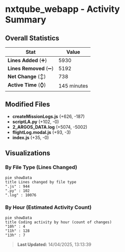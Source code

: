 # nxtqube_webapp - Activity Summary 

## Overall Statistics

| Stat                   | Value                                                             |
| ---------------------- | ----------------------------------------------------------------- |
| **Lines Added** (➕)   | 5930                                          |
| **Lines Removed** (➖) | 5192                                        |
| **Net Change** (↕)    | 738                |
| **Active Time** (⌚)   | 145 minutes |


## Modified Files
- **createMissionLogs.js** (+626, -187)
- **scriptLA.py** (+102, -0)
- **2_ARGOS_DATA.log** (+5074, -5002)
- **flightLog.modal.js** (+93, -3)
- **index.js** (+35, -0)

## Visualizations

### By File Type (Lines Changed)

```mermaid
pie showData
title Lines changed by file type
".js" : 944
".py" : 102
".log" : 10076
```

### By Hour (Estimated Activity Count)

```mermaid
pie showData
title Coding activity by hour (count of changes)
"10h" : 4
"11h" : 128
"13h" : 7
```


> **Last Updated:** 14/04/2025, 13:13:39